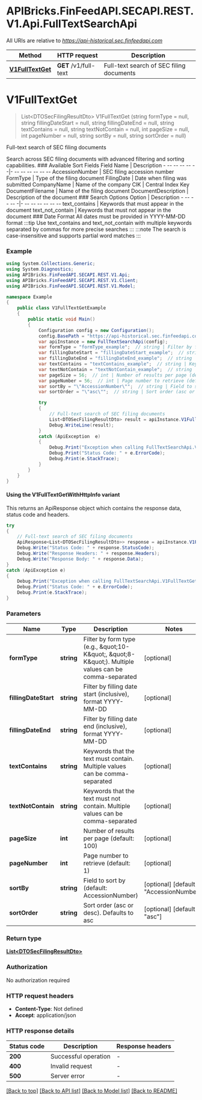 # APIBricks.FinFeedAPI.SECAPI.REST.V1.Api.FullTextSearchApi

All URIs are relative to *https://api-historical.sec.finfeedapi.com*

| Method | HTTP request | Description |
|--------|--------------|-------------|
| [**V1FullTextGet**](FullTextSearchApi.md#v1fulltextget) | **GET** /v1/full-text | Full-text search of SEC filing documents |

<a id="v1fulltextget"></a>
# **V1FullTextGet**
> List&lt;DTOSecFilingResultDto&gt; V1FullTextGet (string formType = null, string fillingDateStart = null, string fillingDateEnd = null, string textContains = null, string textNotContain = null, int pageSize = null, int pageNumber = null, string sortBy = null, string sortOrder = null)

Full-text search of SEC filing documents

Search across SEC filing documents with advanced filtering and sorting capabilities.    ### Available Sort Fields    Field Name | Description  - -- -- -- -- --|- -- -- -- -- -- --  AccessionNumber | SEC filing accession number  FormType | Type of the filing document  FilingDate | Date when filing was submitted  CompanyName | Name of the company  CIK | Central Index Key  DocumentFilename | Name of the filing document  DocumentDescription | Description of the document    ### Search Options    Option | Description  - -- -- -- -|- -- -- -- -- -- --  text_contains | Keywords that must appear in the document  text_not_contain | Keywords that must not appear in the document    ### Date Format  All dates must be provided in YYYY-MM-DD format    :::tip  Use text_contains and text_not_contain with multiple keywords separated by commas for more precise searches  :::    :::note  The search is case-insensitive and supports partial word matches  :::

### Example
```csharp
using System.Collections.Generic;
using System.Diagnostics;
using APIBricks.FinFeedAPI.SECAPI.REST.V1.Api;
using APIBricks.FinFeedAPI.SECAPI.REST.V1.Client;
using APIBricks.FinFeedAPI.SECAPI.REST.V1.Model;

namespace Example
{
    public class V1FullTextGetExample
    {
        public static void Main()
        {
            Configuration config = new Configuration();
            config.BasePath = "https://api-historical.sec.finfeedapi.com";
            var apiInstance = new FullTextSearchApi(config);
            var formType = "formType_example";  // string | Filter by form type (e.g., \"10-K\", \"8-K\"). Multiple values can be comma-separated (optional) 
            var fillingDateStart = "fillingDateStart_example";  // string | Filter by filling date start (inclusive), format YYYY-MM-DD (optional) 
            var fillingDateEnd = "fillingDateEnd_example";  // string | Filter by filling date end (inclusive), format YYYY-MM-DD (optional) 
            var textContains = "textContains_example";  // string | Keywords that the text must contain. Multiple values can be comma-separated (optional) 
            var textNotContain = "textNotContain_example";  // string | Keywords that the text must not contain. Multiple values can be comma-separated (optional) 
            var pageSize = 56;  // int | Number of results per page (default: 100) (optional) 
            var pageNumber = 56;  // int | Page number to retrieve (default: 1) (optional) 
            var sortBy = "\"AccessionNumber\"";  // string | Field to sort by (default: AccessionNumber) (optional)  (default to "AccessionNumber")
            var sortOrder = "\"asc\"";  // string | Sort order (asc or desc). Defaults to asc (optional)  (default to "asc")

            try
            {
                // Full-text search of SEC filing documents
                List<DTOSecFilingResultDto> result = apiInstance.V1FullTextGet(formType, fillingDateStart, fillingDateEnd, textContains, textNotContain, pageSize, pageNumber, sortBy, sortOrder);
                Debug.WriteLine(result);
            }
            catch (ApiException  e)
            {
                Debug.Print("Exception when calling FullTextSearchApi.V1FullTextGet: " + e.Message);
                Debug.Print("Status Code: " + e.ErrorCode);
                Debug.Print(e.StackTrace);
            }
        }
    }
}
```

#### Using the V1FullTextGetWithHttpInfo variant
This returns an ApiResponse object which contains the response data, status code and headers.

```csharp
try
{
    // Full-text search of SEC filing documents
    ApiResponse<List<DTOSecFilingResultDto>> response = apiInstance.V1FullTextGetWithHttpInfo(formType, fillingDateStart, fillingDateEnd, textContains, textNotContain, pageSize, pageNumber, sortBy, sortOrder);
    Debug.Write("Status Code: " + response.StatusCode);
    Debug.Write("Response Headers: " + response.Headers);
    Debug.Write("Response Body: " + response.Data);
}
catch (ApiException e)
{
    Debug.Print("Exception when calling FullTextSearchApi.V1FullTextGetWithHttpInfo: " + e.Message);
    Debug.Print("Status Code: " + e.ErrorCode);
    Debug.Print(e.StackTrace);
}
```

### Parameters

| Name | Type | Description | Notes |
|------|------|-------------|-------|
| **formType** | **string** | Filter by form type (e.g., \&quot;10-K\&quot;, \&quot;8-K\&quot;). Multiple values can be comma-separated | [optional]  |
| **fillingDateStart** | **string** | Filter by filling date start (inclusive), format YYYY-MM-DD | [optional]  |
| **fillingDateEnd** | **string** | Filter by filling date end (inclusive), format YYYY-MM-DD | [optional]  |
| **textContains** | **string** | Keywords that the text must contain. Multiple values can be comma-separated | [optional]  |
| **textNotContain** | **string** | Keywords that the text must not contain. Multiple values can be comma-separated | [optional]  |
| **pageSize** | **int** | Number of results per page (default: 100) | [optional]  |
| **pageNumber** | **int** | Page number to retrieve (default: 1) | [optional]  |
| **sortBy** | **string** | Field to sort by (default: AccessionNumber) | [optional] [default to &quot;AccessionNumber&quot;] |
| **sortOrder** | **string** | Sort order (asc or desc). Defaults to asc | [optional] [default to &quot;asc&quot;] |

### Return type

[**List&lt;DTOSecFilingResultDto&gt;**](DTOSecFilingResultDto.md)

### Authorization

No authorization required

### HTTP request headers

 - **Content-Type**: Not defined
 - **Accept**: application/json


### HTTP response details
| Status code | Description | Response headers |
|-------------|-------------|------------------|
| **200** | Successful operation |  -  |
| **400** | Invalid request |  -  |
| **500** | Server error |  -  |

[[Back to top]](#) [[Back to API list]](../../README.md#documentation-for-api-endpoints) [[Back to Model list]](../../README.md#documentation-for-models) [[Back to README]](../../README.md)


